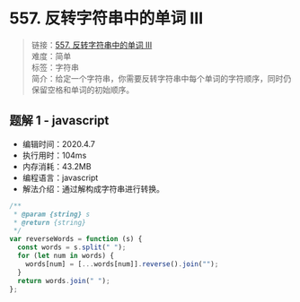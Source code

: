# 557. 反转字符串中的单词 III

> 链接：[557. 反转字符串中的单词 III](https://leetcode-cn.com/problems/reverse-words-in-a-string-iii/)  
> 难度：简单  
> 标签：字符串  
> 简介：给定一个字符串，你需要反转字符串中每个单词的字符顺序，同时仍保留空格和单词的初始顺序。

## 题解 1 - javascript

- 编辑时间：2020.4.7
- 执行用时：104ms
- 内存消耗：43.2MB
- 编程语言：javascript
- 解法介绍：通过解构成字符串进行转换。

```javascript
/**
 * @param {string} s
 * @return {string}
 */
var reverseWords = function (s) {
  const words = s.split(" ");
  for (let num in words) {
    words[num] = [...words[num]].reverse().join("");
  }
  return words.join(" ");
};
```
